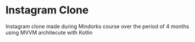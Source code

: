 # Instagram Clone
Instagram clone made during Mindorks course over the period of 4 months using MVVM architecute with Kotlin
